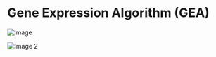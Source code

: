 # Gene Expression Algorithm (GEA)

![image](https://github.com/user-attachments/assets/47aad98b-5e6a-42d8-92e4-ff91808eeb7d)

![Image 2](https://github.com/user-attachments/assets/caeb841b-50c1-4d87-8e6f-1f54b3a86493)
